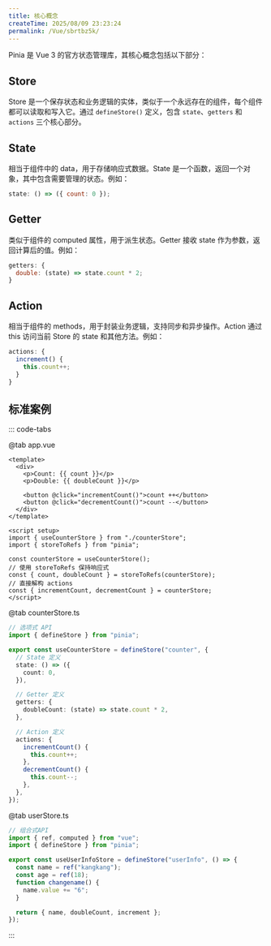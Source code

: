 ```yaml
---
title: 核心概念
createTime: 2025/08/09 23:23:24
permalink: /Vue/sbrtbz5k/
---
```


Pinia 是 Vue 3 的官方状态管理库，其核心概念包括以下部分：

## Store‌

Store 是一个保存状态和业务逻辑的实体，类似于一个永远存在的组件，每个组件都可以读取和写入它。通过 `defineStore()` 定义，包含 `state`、`getters` 和 `actions` 三个核心部分。

## State‌

相当于组件中的 data，用于存储响应式数据。State 是一个函数，返回一个对象，其中包含需要管理的状态。例如：

```js
state: () => ({ count: 0 });
```

## Getter‌

类似于组件的 computed 属性，用于派生状态。Getter 接收 state 作为参数，返回计算后的值。例如：

```js
getters: {
  double: (state) => state.count * 2;
}
```

## Action‌

相当于组件的 methods，用于封装业务逻辑，支持同步和异步操作。Action 通过 this 访问当前 Store 的 state 和其他方法。例如：

```js
actions: {
  increment() {
    this.count++;
  }
}
```

## 标准案例

::: code-tabs

@tab app.vue

```vue
<template>
  <div>
    <p>Count: {{ count }}</p>
    <p>Double: {{ doubleCount }}</p>

    <button @click="incrementCount()">count ++</button>
    <button @click="decrementCount()">count --</button>
  </div>
</template>

<script setup>
import { useCounterStore } from "./counterStore";
import { storeToRefs } from "pinia";

const counterStore = useCounterStore();
// 使用 storeToRefs 保持响应式
const { count, doubleCount } = storeToRefs(counterStore);
// 直接解构 actions
const { incrementCount, decrementCount } = counterStore;
</script>
```

@tab counterStore.ts

```ts
// 选项式 API
import { defineStore } from "pinia";

export const useCounterStore = defineStore("counter", {
  // State 定义
  state: () => ({
    count: 0,
  }),

  // Getter 定义
  getters: {
    doubleCount: (state) => state.count * 2,
  },

  // Action 定义
  actions: {
    incrementCount() {
      this.count++;
    },
    decrementCount() {
      this.count--;
    },
  },
});
```

@tab userStore.ts

```ts
// 组合式API
import { ref, computed } from "vue";
import { defineStore } from "pinia";

export const useUserInfoStore = defineStore("userInfo", () => {
  const name = ref("kangkang");
  const age = ref(18);
  function changename() {
    name.value += "6";
  }

  return { name, doubleCount, increment };
});
```

:::
